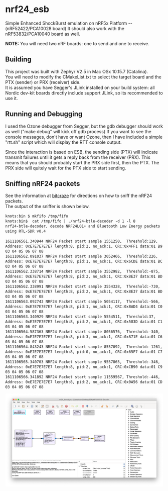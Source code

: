 # nrf24_esb
Simple Enhanced ShockBurst emulation on nRF5x Platform -- (nRF52422/PCA10028 board)
It should also work with the nRF53832/PCA10040 board as well.

**NOTE:** You will need two nRF boards: one to send and one to receive.  


## Building
This project was built with Zephyr V2.5 in Mac OSx 10.15.7 (Catalina).  
You will need to modify the CMakeList.txt to select the target board and the PTX (sender) or PRX (receiver) side.  
It is assumed you have Segger's JLink installed on your build system: all Nordic dev-kit boards directly include support JLink, so its recommended to use it.

## Running and Debugging
I used the Ozone debugger from Segger, but the gdb debugger should work as well ("make debug" will kick off gdb process)
If you want to see the console messages, don't have or want Ozone, then I have included a simple "rtt.sh" script which will display the RTT console output.

Since the interaction is based on ESB, the sending side (PTX) will indicate transmit failures until it gets a reply back from the receiver (PRX).
This means that you should probably start the PRX side first, then the PTX.  The PRX side will quitely wait for the PTX side to start sending.

## Sniffing nRF24 packets
See the information at [bitcraze](https://wiki.bitcraze.io/misc:hacks:hackrf) for directions on how to sniff the nRF24 packets.  
The output of the sniffer is shown below.

```
knots:bin $ mkfifo /tmp/fifo
knots:bin$  cat /tmp/fifo | ./nrf24-btle-decoder -d 1 -l 8
nrf24-btle-decoder, decode NRF24L01+ and Bluetooth Low Energy packets using RTL-SDR v0.4

1611106561.340944 NRF24 Packet start sample 1551250,  Threshold:129,   Address: 0xE7E7E7E7E7 length:8, pid:2, no_ack:1, CRC:0x4FF1 data:01 B9 03 04 05 06 07 08 
1611106562.091037 NRF24 Packet start sample 3052466,  Threshold:226,   Address: 0xE7E7E7E7E7 length:8, pid:1, no_ack:1, CRC:0x6CDE data:01 BC 03 04 05 06 07 08 
1611106562.338714 NRF24 Packet start sample 3552982,  Threshold:-875,  Address: 0xE7E7E7E7E7 length:8, pid:2, no_ack:1, CRC:0x8E37 data:01 BD 03 04 05 06 07 08 
1611106562.338991 NRF24 Packet start sample 3554328,  Threshold:-730,  Address: 0xE7E7E7E7E7 length:8, pid:2, no_ack:1, CRC:0x8E37 data:01 BD 03 04 05 06 07 08 
1611106563.092743 NRF24 Packet start sample 5054117,  Threshold:-566,  Address: 0xE7E7E7E7E7 length:8, pid:1, no_ack:1, CRC:0xBAD4 data:01 C0 03 04 05 06 07 08 
1611106563.340929 NRF24 Packet start sample 5554511,  Threshold:37,    Address: 0xE7E7E7E7E7 length:8, pid:2, no_ack:1, CRC:0x583D data:01 C1 03 04 05 06 07 08 
1611106564.587363 NRF24 Packet start sample 8056576,  Threshold:-340,  Address: 0xE7E7E7E7E7 length:8, pid:3, no_ack:1, CRC:0x871E data:01 C6 03 04 05 06 07 08 
1611106564.843243 NRF24 Packet start sample 8557092,  Threshold:-1261, Address: 0xE7E7E7E7E7 length:8, pid:0, no_ack:1, CRC:0x65F7 data:01 C7 03 04 05 06 07 08 
1611106565.340703 NRF24 Packet start sample 9557865,  Threshold:-346,  Address: 0xE7E7E7E7E7 length:8, pid:2, no_ack:1, CRC:0xCB90 data:01 C9 03 04 05 06 07 08 
1611106566.341892 NRF24 Packet start sample 11559567, Threshold:-446,  Address: 0xE7E7E7E7E7 length:8, pid:2, no_ack:1, CRC:0x0A56 data:01 CD 03 04 05 06 07 08 
```

 ![Hardware setup](https://github.com/foldedtoad/nrf24_esb/blob/master/docs/gnuradio-companion.png)
